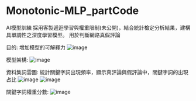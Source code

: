 # Monotonic-MLP_partCode
AI模型訓練
採用客製遞迴學習與權重限制(未公開)，結合統計檢定分析結果，建構具單調性之深度學習模型。 用於判斷網路真假評論

目的:
增加模型的可解釋力
![image](https://github.com/user-attachments/assets/a29ccdfe-9a6b-4248-9063-8cb88fac80ba)

模型架構:
![image](https://github.com/user-attachments/assets/70117d31-30ac-4ec7-85a9-4af90e2ec20d)

資料集詞雲圖:
統計關鍵字詞出現頻率，顯示真評論與假評論中，關鍵字詞的出現占比
![image](https://github.com/user-attachments/assets/b04ab336-5402-4ca7-91ee-3737069a4de7)
![image](https://github.com/user-attachments/assets/8b186668-f3e1-4fb4-85e7-d33493114a92)

關鍵字詞權重分數:
![image](https://github.com/user-attachments/assets/370895b4-5e8f-4517-9454-6e3bf29b08ec)
